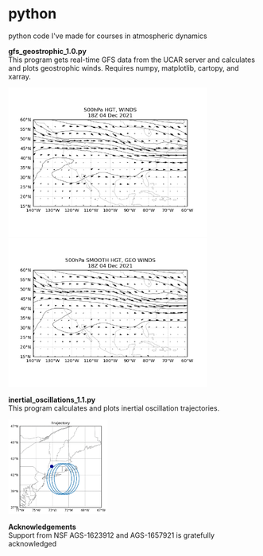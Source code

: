 
# python

python code I've made for courses in atmospheric dynamics

<b> gfs_geostrophic_1.0.py </b>
</br>
This program gets real-time GFS data from the UCAR server and calculates and plots geostrophic winds.  Requires numpy, matplotlib, cartopy, and xarray.

<p float="left">
  <img src="figures/obs_winds.gif" width="400" />
  <img src="figures/geo_winds.gif" width="400" /> 
</p>

<b> inertial_oscillations_1.1.py </b>
</br>
This program calculates and plots inertial oscillation trajectories.

 <img src="figures/traj.gif" width="200" />

<b> Acknowledgements </b>
</br>
Support from NSF AGS-1623912 and AGS-1657921 is gratefully acknowledged



